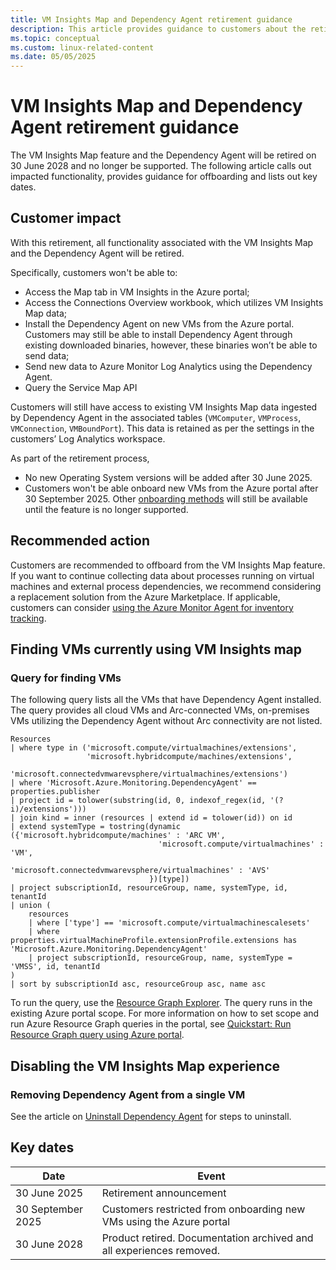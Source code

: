```yaml
---
title: VM Insights Map and Dependency Agent retirement guidance
description: This article provides guidance to customers about the retirement of the Virtual Machine (VM) Insights Map feature and the associated Dependency Agent. 
ms.topic: conceptual
ms.custom: linux-related-content
ms.date: 05/05/2025
---
```


# VM Insights Map and Dependency Agent retirement guidance

The VM Insights Map feature and the Dependency Agent will be retired on 30 June 2028 and no longer be supported. The following article calls out impacted functionality, provides guidance for offboarding and lists out key dates.

## Customer impact

With this retirement, all functionality associated with the VM Insights Map and the Dependency Agent will be retired. 

Specifically, customers won't be able to: 
- Access the Map tab in VM Insights in the Azure portal;
- Access the Connections Overview workbook, which utilizes VM Insights Map data;
- Install the Dependency Agent on new VMs from the Azure portal. Customers may still be able to install Dependency Agent through existing downloaded binaries, however, these binaries won’t be able to send data;
- Send new data to Azure Monitor Log Analytics using the Dependency Agent.
- Query the Service Map API   

Customers will still have access to existing VM Insights Map data ingested by Dependency Agent in the associated tables (`VMComputer`, `VMProcess`, `VMConnection`, `VMBoundPort`). This data is retained as per the settings in the customers’ Log Analytics workspace.  

As part of the retirement process, 

- No new Operating System versions will be added after 30 June 2025.
- Customers won't be able onboard new VMs from the Azure portal after 30 September 2025. Other [onboarding methods](./vminsights-enable.md#enable-vm-insights) will still be available until the feature is no longer supported.

 
## Recommended action  

Customers are recommended to offboard from the VM Insights Map feature. If you want to continue collecting data about processes running on virtual machines and external process dependencies, we recommend considering a replacement solution from the Azure Marketplace. If applicable, customers can consider [using the Azure Monitor Agent for inventory tracking](/azure/automation/change-tracking/manage-change-tracking-monitoring-agent).  

## Finding VMs currently using VM Insights map 

### Query for finding VMs

The following query lists all the VMs that have Dependency Agent installed. The query provides all cloud VMs and Arc-connected VMs, on-premises VMs utilizing the Dependency Agent without Arc connectivity are not listed. 

```AzureResourceGraph
Resources
| where type in ('microsoft.compute/virtualmachines/extensions',
                 'microsoft.hybridcompute/machines/extensions',
                 'microsoft.connectedvmwarevsphere/virtualmachines/extensions')
| where 'Microsoft.Azure.Monitoring.DependencyAgent' == properties.publisher
| project id = tolower(substring(id, 0, indexof_regex(id, '(?i)/extensions')))
| join kind = inner (resources | extend id = tolower(id)) on id
| extend systemType = tostring(dynamic ({'microsoft.hybridcompute/machines' : 'ARC VM',
                                 'microsoft.compute/virtualmachines' : 'VM',
                                 'microsoft.connectedvmwarevsphere/virtualmachines' : 'AVS'
                               })[type])
| project subscriptionId, resourceGroup, name, systemType, id, tenantId
| union (
    resources
    | where ['type'] == 'microsoft.compute/virtualmachinescalesets'
    | where properties.virtualMachineProfile.extensionProfile.extensions has 'Microsoft.Azure.Monitoring.DependencyAgent'
    | project subscriptionId, resourceGroup, name, systemType = 'VMSS', id, tenantId
)
| sort by subscriptionId asc, resourceGroup asc, name asc
```
To run the query, use the [Resource Graph Explorer](https://portal.azure.com/#view/HubsExtension/ArgQueryBlade). The query runs in the existing Azure portal scope. For more information on how to set scope and run Azure Resource Graph queries in the portal, see [Quickstart: Run Resource Graph query using Azure portal](/azure/governance/resource-graph/first-query-portal).

## Disabling the VM Insights Map experience

### Removing Dependency Agent from a single VM 
See the article on [Uninstall Dependency Agent](/azure/azure-monitor/vm/vminsights-dependency-agent#uninstall-dependency-agent) for steps to uninstall. 


## Key dates 

| Date      | Event       |
| ------------- | ------------- |
| 30 June 2025  | Retirement announcement |
| 30 September 2025  | Customers restricted from onboarding new VMs using the Azure portal  |
| 30 June 2028 | Product retired. Documentation archived and all experiences removed.  | 
